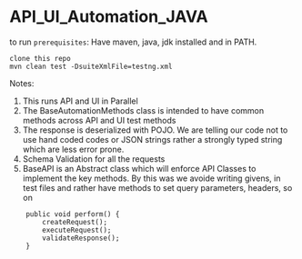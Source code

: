 # API_UI_Automation_JAVA

to run 
`prerequisites`: Have maven, java, jdk installed and in PATH.
```
clone this repo
mvn clean test -DsuiteXmlFile=testng.xml
```

Notes:
1. This runs API and UI in Parallel
2. The BaseAutomationMethods class is intended to have common methods across API and UI test methods
3. The response is deserialized with POJO. We are telling our code not to use hand coded codes or JSON strings rather a strongly typed string which are less error prone.​
4. Schema Validation for all the requests
5. BaseAPI is an Abstract class which will enforce API Classes to implement the key methods. By this was we avoide writing givens, in test files and rather have methods to set query parameters, headers, so on
```
	public void perform() {
		createRequest();
		executeRequest();
		validateResponse();
	}
```

